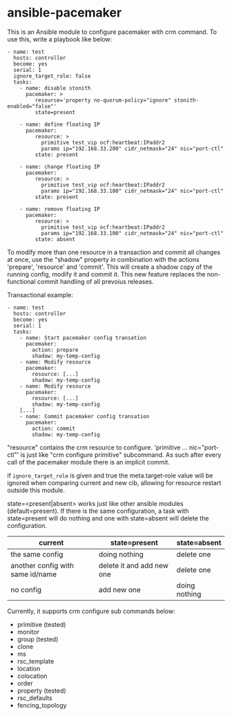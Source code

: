 ansible-pacemaker
=================

This is an Ansible module to configure pacemaker with crm command.  To
use this, write a playbook like below:

```
- name: test
  hosts: controller
  become: yes
  serial: 1
  ignore_target_role: false
  tasks:
    - name: disable stonith
      pacemaker: >
         resource='property no-quorum-policy="ignore" stonith-enabled="false"'
         state=present

    - name: define floating IP
      pacemaker: 
         resource: >
           primitive test_vip ocf:heartbeat:IPaddr2
           params ip="192.168.33.200" cidr_netmask="24" nic="port-ctl"
         state: present

    - name: change floating IP
      pacemaker: 
         resource: >
           primitive test_vip ocf:heartbeat:IPaddr2
           params ip="192.168.33.100" cidr_netmask="24" nic="port-ctl"
         state: present

    - name: remove floating IP
      pacemaker: 
         resource: >
           primitive test_vip ocf:heartbeat:IPaddr2
           params ip="192.168.33.100" cidr_netmask="24" nic="port-ctl"
         state: absent
```

To modify more than one resource in a transaction and commit all changes at once, use the "shadow"
property in combination with the actions 'prepare', 'resource' and 'commit'. This will create a shadow
copy of the running config, modify it and commit it. This new feature replaces the non-functional
commit handling of all prevoius releases.

Transactional example:

```
- name: test
  hosts: controller
  become: yes
  serial: 1
  tasks:
    - name: Start pacemaker config transation
      pacemaker:
        action: prepare
        shadow: my-temp-config
    - name: Modify resource
      pacemaker:
        resource: [...]
        shadow: my-temp-config
    - name: Modify resource
      pacemaker:
        resource: [...]
        shadow: my-temp-config
    [...]
    - name: Commit pacemaker config transation
      pacemaker:
        action: commit
        shadow: my-temp-config
```

"resource" contains the crm resource to configure. 
'primitive ... nic="port-ctl"' is just like "crm configure primitive"
subcommand. As such after every call of the pacemaker module there is an implicit commit.

if `ignore_target_role` is given and true the meta.target-role value will
be ignored when comparing current and new cib, allowing for resource restart
outside this module.

state=<present|absent> works just like other ansible modules (default=present).
If there is the same configuration, a task with state=present will do nothing
and one with state=absent will delete the configuration.

|current                           |state=present            |state=absent |
|----------------------------------|-------------------------|-------------|
|the same config                   |doing nothing            |delete one   |
|another config	with same id/name  |delete it and add new one|delete one   |
|no config                         |add new one              |doing nothing|

Currently, it supports crm configure sub commands below:

- primitive (tested)
- monitor
- group (tested)
- clone
- ms
- rsc_template
- location
- colocation
- order
- property (tested)
- rsc_defaults
- fencing_topology
